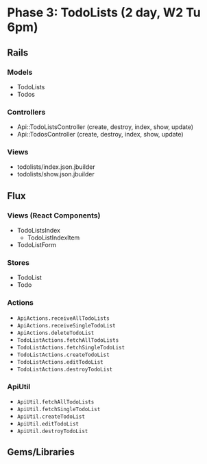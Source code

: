 # Phase 3: TodoLists (2 day, W2 Tu 6pm)

## Rails
### Models
* TodoLists
* Todos

### Controllers
* Api::TodoListsController (create, destroy, index, show, update)
* Api::TodosController (create, destroy, index, show, update)

### Views
* todolists/index.json.jbuilder
* todolists/show.json.jbuilder

## Flux
### Views (React Components)
* TodoListsIndex
  - TodoListIndexItem
* TodoListForm

### Stores
* TodoList
* Todo

### Actions
* `ApiActions.receiveAllTodoLists`
* `ApiActions.receiveSingleTodoList`
* `ApiActions.deleteTodoList`
* `TodoListActions.fetchAllTodoLists`
* `TodoListActions.fetchSingleTodoList`
* `TodoListActions.createTodoList`
* `TodoListActions.editTodoList`
* `TodoListActions.destroyTodoList`

### ApiUtil
* `ApiUtil.fetchAllTodoLists`
* `ApiUtil.fetchSingleTodoList`
* `ApiUtil.createTodoList`
* `ApiUtil.editTodoList`
* `ApiUtil.destroyTodoList`

## Gems/Libraries

